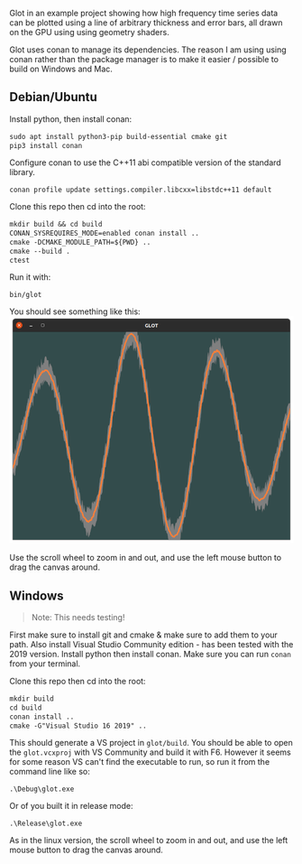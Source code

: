 Glot in an example project showing how high frequency time series data can be plotted using a line of arbitrary thickness and error bars, all drawn on the GPU using using geometry shaders.

Glot uses conan to manage its dependencies. The reason I am using using conan rather than the package manager is to make it easier / possible to build on Windows and Mac.

## Debian/Ubuntu
Install python, then install conan:
```
sudo apt install python3-pip build-essential cmake git
pip3 install conan
```

Configure conan to use the C++11 abi compatible version of the standard library.
```
conan profile update settings.compiler.libcxx=libstdc++11 default
```

Clone this repo then cd into the root:
```
mkdir build && cd build
CONAN_SYSREQUIRES_MODE=enabled conan install ..
cmake -DCMAKE_MODULE_PATH=${PWD} ..
cmake --build .
ctest
```

Run it with:
```
bin/glot
```

You should see something like this:
![screenshot](screenshot.png)

Use the scroll wheel to zoom in and out, and use the left mouse button to drag the canvas around.

## Windows

> Note: This needs testing!

First make sure to install git and cmake & make sure to add them to your path.
Also install Visual Studio Community edition - has been tested with the 2019 version.
Install python then install conan. Make sure you can run `conan` from your terminal.

Clone this repo then cd into the root:
```
mkdir build
cd build
conan install ..
cmake -G"Visual Studio 16 2019" ..
```

This should generate a VS project in `glot/build`. You should be able to open the `glot.vcxproj` with VS Community and build it with F6.
However it seems for some reason VS can't find the executable to run, so run it from the command line like so:
```
.\Debug\glot.exe
```

Or of you built it in release mode:

```
.\Release\glot.exe
```

As in the linux version, the scroll wheel to zoom in and out, and use the left mouse button to drag the canvas around.
